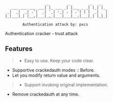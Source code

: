 ```shell
                   _         _         _   _   
   ___ ___ ___ ___| |_ ___ _| |___ _ _| |_| |_ 
 _|  _|  _| .'|  _| '_| -_| . | .'| | |  _|   |
|_|___|_| |__,|___|_,_|___|___|__,|___|_| |_|_|

        Authentication attack by: pxcs                                               
```

Authentication cracker - trust attack

## Features

> - Easy to use. Keep your code clear.
- Supportive crackedauth modes :: Before.
- Let you modify return value and arguments.
> - Support invoking original implementation.
- Remove crackedauth at any time.
